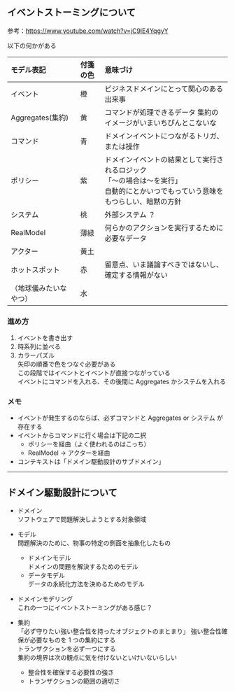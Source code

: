 ## イベントストーミングについて

参考：https://www.youtube.com/watch?v=jC9lE4YqgyY

以下の何かがある

| モデル表記             | 付箋の色 | 意味づけ                                                                                                                              |
| :--------------------- | :------- | :------------------------------------------------------------------------------------------------------------------------------------ |
| イベント               | 橙       | ビジネスドメインにとって関心のある出来事                                                                                              |
| Aggregates(集約)       | 黄       | コマンドが処理できるデータ 集約のイメージがいまいちぴんとこないな                                                                     |
| コマンド               | 青       | ドメインイベントにつながるトリガ、または操作                                                                                          |
| ポリシー               | 紫       | ドメインイベントの結果として実行されるロジック <br>「～の場合は～を実行」<br>自動的にとかいつでもっていう意味をもつらしい、暗黙の方針 |
| システム               | 桃       | 外部システム ？                                                                                                                       |
| RealModel              | 薄緑     | 何らかのアクションを実行するために必要なデータ                                                                                        |
| アクター               | 黄土     |                                                                                                                                       |
| ホットスポット         | 赤       | 留意点、いま議論すべきではないし、確定する情報がない                                                                                  |
| （地球儀みたいなやつ） | 水       |                                                                                                                                       |

### 進め方

1. イベントを書き出す
2. 時系列に並べる
3. カラーパズル  
   矢印の順番で色をつなぐ必要がある  
   この段階ではイベントとイベントが直接つながっている  
   イベントにコマンドを入れる、その後間に Aggregates かシステムを入れる

### メモ

- イベントが発生するのならば、必ずコマンドと Aggregates or システム が存在する
- イベントからコマンドに行く場合は下記の二択
  - ポリシーを経由（よく使われるのはこっち）
  - RealModel -> アクターを経由
- コンテキストは「ドメイン駆動設計のサブドメイン」

---

## ドメイン駆動設計について

- ドメイン  
  ソフトウェアで問題解決しようとする対象領域

- モデル  
   問題解決のために、物事の特定の側面を抽象化したもの

  - ドメインモデル  
    ドメインの問題を解決するためのモデル
  - データモデル  
    データの永続化方法を決めるためのモデル

- ドメインモデリング  
  これの一つにイベントストーミングがある感じ？

- 集約  
  「必ず守りたい強い整合性を持ったオブジェクトのまとまり」
  強い整合性確保が必要なものを 1 つの集約にする  
  トランザクションを必ず一つにする  
  集約の境界は次の観点に気を付けないといけいないらしい
  - 整合性を確保する必要性の強さ
  - トランザクションの範囲の適切さ
